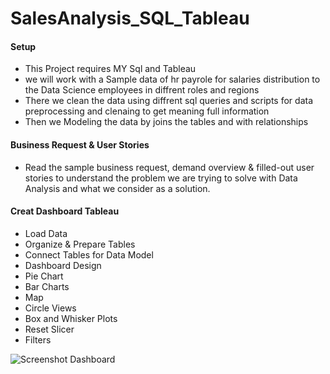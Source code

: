 <h1>SalesAnalysis_SQL_Tableau</h1>
<h4> Setup </h4>
<ul> <li> This Project requires MY Sql and Tableau </li>
<li> we will work with a Sample data of hr payrole for salaries distribution to the Data Science employees in diffrent roles and regions
</li>
  <li>
    There we clean the data using diffrent sql queries and scripts for data preprocessing and clenaing to get meaning full information
  </li>
  <li>
    Then we Modeling the data by joins the tables and with relationships 
  </li>
</ul>
<h4>Business Request & User Stories </h4>
<ul> <li> Read the sample business request, demand overview & filled-out user stories to understand the problem we are trying to solve with Data Analysis and what we consider as a solution.</li></ul>
<h4> Creat Dashboard Tableau </h4>
<ul>
  <li>Load Data</li>
  <li>Organize & Prepare Tables</li>
  <li>Connect Tables for Data Model</li>
  <li>Dashboard Design</li>
  <li>Pie Chart</li>
  <li>Bar Charts</li>
  <li>Map</li>
  <li>Circle Views</li>
  <li>Box and Whisker Plots</li>
  <li> Reset Slicer</li>
   <li>Filters</li>
</ul>

   ![Screenshot Dashboard](https://github.com/user-attachments/assets/e05e09e9-f151-4986-a17b-26a0e63db541)

